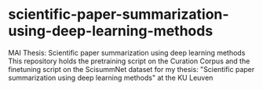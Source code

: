 # scientific-paper-summarization-using-deep-learning-methods
MAI Thesis: Scientific paper summarization using deep learning methods
This repository holds the pretraining script on the Curation Corpus and the finetuning script on the ScisummNet dataset for my thesis: "Scientific paper summarization using deep learning methods" at the KU Leuven
